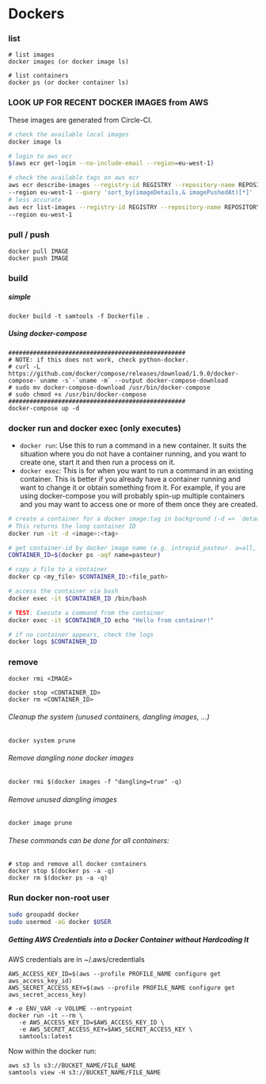 # Dockers

### list
```
# list images
docker images (or docker image ls)

# list containers
docker ps (or docker container ls)
```


### LOOK UP FOR RECENT DOCKER IMAGES from AWS
These images are generated from Circle-CI.

```bash
# check the available local images
docker image ls

# login to aws ecr
$(aws ecr get-login --no-include-email --region=eu-west-1)

# check the available tags on aws ecr
aws ecr describe-images --registry-id REGISTRY --repository-name REPOSITORY \
--region eu-west-1 --query 'sort_by(imageDetails,& imagePushedAt)[*]'
# less accurate
aws ecr list-images --registry-id REGISTRY --repository-name REPOSITORY \
--region eu-west-1
```

### pull / push
```
docker pull IMAGE
docker push IMAGE
```


### build
##### simple
```
docker build -t samtools -f Dockerfile .
```
##### Using docker-compose
```
##################################################
# NOTE: if this does not work, check python-docker.
# curl -L https://github.com/docker/compose/releases/download/1.9.0/docker-compose-`uname -s`-`uname -m` --output docker-compose-download
# sudo mv docker-compose-download /usr/bin/docker-compose
# sudo chmod +x /usr/bin/docker-compose
##################################################
docker-compose up -d
```


### docker run and docker exec (only executes)

- `docker run`: Use this to run a command in a new container. It suits the situation where you do not have a container running, and you want to create one, start it and then run a process on it.
- `docker exec`: This is for when you want to run a command in an existing container. This is better if you already have a container running and want to change it or obtain something from it. For example, if you are using docker-compose you will probably spin-up multiple containers and you may want to access one or more of them once they are created.

```bash
# create a container for a docker image:tag in background (-d => `detached`). 
# This returns the long container ID
docker run -it -d <image>:<tag>

# get container-id by docker image name (e.g. intrepid_pasteur. a=all, q=quiet, f=filter)
CONTAINER_ID=$(docker ps -aqf name=pasteur)

# copy a file to a container
docker cp <my_file> $CONTAINER_ID:<file_path>

# access the container via bash
docker exec -it $CONTAINER_ID /bin/bash

# TEST: Execute a command from the container
docker exec -it $CONTAINER_ID echo "Hello from container!"

# if no container appears, check the logs
docker logs $CONTAINER_ID
```


### remove
```
docker rmi <IMAGE>

docker stop <CONTAINER_ID>
docker rm <CONTAINER_ID>
```

###### Cleanup the system (unused containers, dangling images, ...)
```
docker system prune
```

###### Remove dangling none docker images
```
docker rmi $(docker images -f "dangling=true" -q)
```

###### Remove unused dangling images
```
docker image prune
```

###### These commands can be done for all containers:
```
# stop and remove all docker containers
docker stop $(docker ps -a -q)
docker rm $(docker ps -a -q)
```



### Run docker non-root user
```bash
sudo groupadd docker
sudo usermod -aG docker $USER
```


##### Getting AWS Credentials into a Docker Container without Hardcoding It
AWS credentials are in ~/.aws/credentials
```
AWS_ACCESS_KEY_ID=$(aws --profile PROFILE_NAME configure get aws_access_key_id)
AWS_SECRET_ACCESS_KEY=$(aws --profile PROFILE_NAME configure get aws_secret_access_key)

# -e ENV_VAR -v VOLUME --entrypoint
docker run -it --rm \
   -e AWS_ACCESS_KEY_ID=$AWS_ACCESS_KEY_ID \
   -e AWS_SECRET_ACCESS_KEY=$AWS_SECRET_ACCESS_KEY \
   samtools:latest
```

Now within the docker run: 
```
aws s3 ls s3://BUCKET_NAME/FILE_NAME
samtools view -H s3://BUCKET_NAME/FILE_NAME
```

